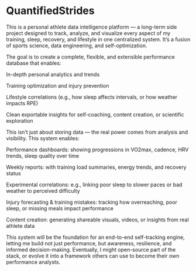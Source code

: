 # QuantifiedStrides
This is a personal athlete data intelligence platform — a long-term side project designed to track, analyze, and visualize every aspect of my training, sleep, recovery, and lifestyle in one centralized system. It’s a fusion of sports science, data engineering, and self-optimization.

The goal is to create a complete, flexible, and extensible performance database that enables:

In-depth personal analytics and trends

Training optimization and injury prevention

Lifestyle correlations (e.g., how sleep affects intervals, or how weather impacts RPE)

Clean exportable insights for self-coaching, content creation, or scientific exploration

This isn’t just about storing data — the real power comes from analysis and visibility. This system enables:

Performance dashboards: showing progressions in VO2max, cadence, HRV trends, sleep quality over time

Weekly reports: with training load summaries, energy trends, and recovery status

Experimental correlations: e.g., linking poor sleep to slower paces or bad weather to perceived difficulty

Injury forecasting & training mistakes: tracking how overreaching, poor sleep, or missing meals impact performance

Content creation: generating shareable visuals, videos, or insights from real athlete data

This system will be the foundation for an end-to-end self-tracking engine, letting me build not just performance, but awareness, resilience, and informed decision-making. Eventually, I might open-source part of the stack, or evolve it into a framework others can use to become their own performance analysts.